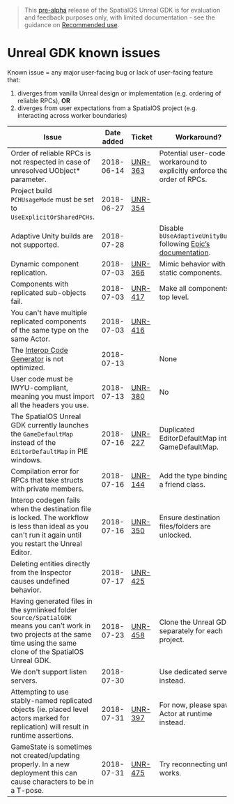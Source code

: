 > This [pre-alpha](https://docs.improbable.io/reference/13.1/shared/release-policy#maturity-stages) release of the SpatialOS Unreal GDK is for evaluation and feedback purposes only, with limited documentation - see the guidance on [Recommended use](../README.md#recommended-use).

# Unreal GDK known issues

Known issue = any major user-facing bug or lack of user-facing feature that:
1. diverges from vanilla Unreal design or implementation (e.g. ordering of reliable RPCs), **OR**
1. diverges from user expectations from a SpatialOS project (e.g. interacting across worker boundaries)

| Issue | Date added | Ticket | Workaround? | Done? |
|-------|-------------------|--------|-------------|-------|
| Order of reliable RPCs is not respected in case of unresolved UObject* parameter. | 2018-06-14 | [UNR-363](https://improbableio.atlassian.net/browse/UNR-336) | Potential user-code workaround to explicitly enforce the order of RPCs. | No|
| Project build `PCHUsageMode` must be set to `UseExplicitOrSharedPCHs`. | 2018-06-27 |[UNR-354](https://improbableio.atlassian.net/browse/UNR-354)| | No |
| Adaptive Unity builds are not supported. | 2018-07-28 | | Disable `bUseAdaptiveUnityBuild` following [Epic’s documentation](https://docs.unrealengine.com/en-US/Programming/UnrealBuildSystem/Configuration). | No |
| Dynamic component replication. | 2018-07-03 | [UNR-366](https://improbableio.atlassian.net/browse/UNR-366) | Mimic behavior with static components. | No |
| Components with replicated sub-objects fail. | 2018-07-03 |[UNR-417](https://improbableio.atlassian.net/browse/UNR-417) | Make all components top level. | No |
| You can't have multiple replicated components of the same type on the same Actor. | 2018-07-03 | [UNR-416](https://improbableio.atlassian.net/browse/UNR-416) | | No |
| The [Interop Code Generator](./content/interop.md) is not optimized. | 2018-07-13 | | None | No |
| User code must be IWYU-compliant, meaning you must import all the headers you use.| 2018-07-13 |[UNR-380](https://improbableio.atlassian.net/browse/UNR-380) | No | No |
| The SpatialOS Unreal GDK currently launches the `GameDefaultMap` instead of the `EditorDefaultMap` in PIE windows. | 2018-07-16 | [UNR-227](https://improbableio.atlassian.net/browse/UNR-227) | Duplicated EditorDefaultMap into GameDefaultMap. | No |
| Compilation error for RPCs that take structs with private members. | 2018-07-16 | [UNR-144](https://improbableio.atlassian.net/browse/UNR-144) | Add the type binding as a friend class. | No |
|Interop codegen fails when the destination file is locked. The workflow is less than ideal as you can't run it again until you restart the Unreal Editor. | 2018-07-16 | [UNR-350](https://improbableio.atlassian.net/browse/UNR-350) | Ensure destination files/folders are unlocked. | No |
| Deleting entities directly from the Inspector causes undefined behavior. | 2018-07-17 | [UNR-425](https://improbableio.atlassian.net/projects/UNR/issues/UNR-425) | | No |
| Having generated files in the symlinked folder `Source/SpatialGDK` means you can’t work in two projects at the same time using the same clone of the SpatialOS Unreal GDK. | 2018-07-23 | [UNR-458](https://improbableio.atlassian.net/browse/UNR-458) | Clone the Unreal GDK separately for each project. | No |
| We don't support listen servers. | 2018-07-30 | | Use dedicated servers instead. | No |
| Attempting to use stably-named replicated objects (ie. placed level actors marked for replication) will result in runtime assertions. | 2018-07-31 | [UNR-397](https://improbableio.atlassian.net/browse/UNR-397) | For now, please spawn Actor at runtime instead. | No
| GameState is sometimes not created/updating properly. In a new deployment this can cause characters to be in a T-pose. | 2018-07-31 | [UNR-475](https://improbableio.atlassian.net/browse/UNR-475) | Try reconnecting until it works. | No
